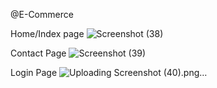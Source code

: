 @E-Commerce

Home/Index page
![Screenshot (38)](https://github.com/rajat457/rajat457.github.io/assets/91472404/dbd727f0-0f7d-45a6-96b4-ec21f280ef15)

Contact Page
![Screenshot (39)](https://github.com/rajat457/rajat457.github.io/assets/91472404/607386a7-7323-4d39-b946-7214e883e7e0)

Login Page
![Uploading Screenshot (40).png…]()
